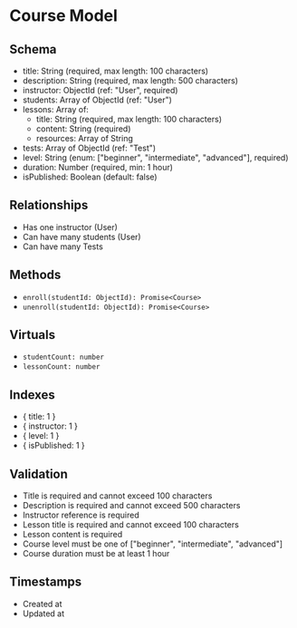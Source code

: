 # Course Model

## Schema

- title: String (required, max length: 100 characters)
- description: String (required, max length: 500 characters)
- instructor: ObjectId (ref: "User", required)
- students: Array of ObjectId (ref: "User")
- lessons: Array of:
  - title: String (required, max length: 100 characters)
  - content: String (required)
  - resources: Array of String
- tests: Array of ObjectId (ref: "Test")
- level: String (enum: ["beginner", "intermediate", "advanced"], required)
- duration: Number (required, min: 1 hour)
- isPublished: Boolean (default: false)

## Relationships

- Has one instructor (User)
- Can have many students (User)
- Can have many Tests

## Methods

- `enroll(studentId: ObjectId): Promise<Course>`
- `unenroll(studentId: ObjectId): Promise<Course>`

## Virtuals

- `studentCount: number`
- `lessonCount: number`

## Indexes

- { title: 1 }
- { instructor: 1 }
- { level: 1 }
- { isPublished: 1 }

## Validation

- Title is required and cannot exceed 100 characters
- Description is required and cannot exceed 500 characters
- Instructor reference is required
- Lesson title is required and cannot exceed 100 characters
- Lesson content is required
- Course level must be one of ["beginner", "intermediate", "advanced"]
- Course duration must be at least 1 hour

## Timestamps

- Created at
- Updated at
